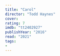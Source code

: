```yaml
---
title: "Carol"
director: "Todd Haynes"
cover: 
rating: 7
imdb: "tt2402927"
publishYear: "2016"
read: "2021"
tags:
- 
---
```

